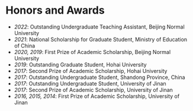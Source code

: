 # Honors and Awards
- *2022*: Outstanding Undergraduate Teaching Assistant, Beijing Normal University
- *2021*: National Scholarship for Graduate Student, Ministry of Education of China
- *2020, 2019*: First Prize of Academic Scholarship, Beijing Normal University
- *2019*: Outstanding Graduate Student, Hohai University
- *2017*: Second Prize of Academic Scholarship, Hohai University
- *2017*: Outstanding Undergraduate Student, Shandong Province, China
- *2017*: Outstanding Undergraduate Student, University of Jinan
- *2017*: Second Prize of Academic Scholarship, University of Jinan
- *2016, 2015, 2014*: First Prize of Academic Scholarship, University of Jinan